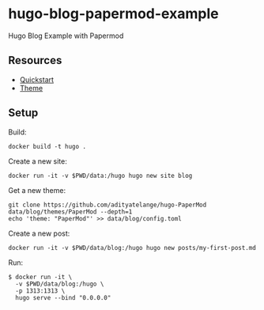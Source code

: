 # hugo-blog-papermod-example
Hugo Blog Example with Papermod

## Resources

- [Quickstart](https://gohugo.io/getting-started/quick-start/)
- [Theme](https://github.com/adityatelange/hugo-PaperMod/wiki/Installation)

## Setup

Build:

```
docker build -t hugo .
```

Create a new site:

```
docker run -it -v $PWD/data:/hugo hugo new site blog
```

Get a new theme:

```
git clone https://github.com/adityatelange/hugo-PaperMod data/blog/themes/PaperMod --depth=1
echo 'theme: "PaperMod"' >> data/blog/config.toml
```

Create a new post:

```
docker run -it -v $PWD/data/blog:/hugo hugo new posts/my-first-post.md
```

Run:

```
$ docker run -it \
  -v $PWD/data/blog:/hugo \
  -p 1313:1313 \
  hugo serve --bind "0.0.0.0"
```

